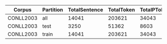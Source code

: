 | Corpus    | Partition   |   TotalSentence |   TotalToken |   TotalPToken |   PercentPToken |   AvgSentenceLength |   AvgNumberPTokenPerSentence |   SentWithPToken |   SentWith2PToken |   PercentLOC |   PercentMISC |   PercentORG |
|-----------|-------------|-----------------|--------------|---------------|-----------------|---------------------|------------------------------|------------------|-------------------|--------------|---------------|--------------|
| CONLL2003 | all         |           14041 |       203621 |         34043 |         5.98129 |             14.5019 |                      2.42454 |         0.792821 |          0.552952 |     0.243721 |      0.134918 |     0.294481 |
| CONLL2003 | test        |            3250 |        51362 |          8603 |         5.97024 |             15.8037 |                      2.64708 |         0.801538 |          0.587077 |     0.14739  |               |              |
| CONLL2003 | train       |           14041 |       203621 |         34043 |         5.98129 |             14.5019 |                      2.42454 |         0.792821 |          0.552952 |     0.243721 |      0.134918 |     0.294481 |